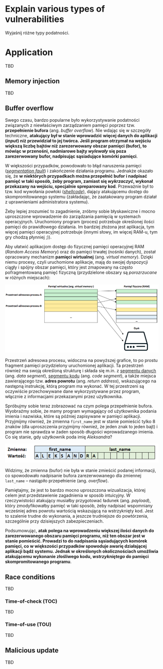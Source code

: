 # Explain various types of vulnerabilities
Wyjaśnij różne typy podatności.
# Application
TBD
## Memory injection
TBD
## Buffer overflow
Swego czasu, bardzo popularne było wykorzystywanie podatności związanych z niewłaściwym zarządzaniem pamięci poprzez tzw. **przepełnienie bufora** (ang. *buffer overflow*). Nie wdając się w szczegóły techniczne, **atakujący był w stanie wprowadzić więcej danych do aplikacji (*input*) niż przewidział to jej twórca. Jeśli program otrzymał na wejściu większą liczbę bajtów niż zarezerwowany obszar pamięci (bufor), to mówiąc w przenośni, nadmiarowe bajty *wylewały* się poza zarezerwowany bufor, nadpisując sąsiadujące komórki pamięci**.

W większości przypadków, powodowało to błąd naruszenia pamięci ([*segmentation fault*](https://en.wikipedia.org/wiki/Segmentation_fault)) i zakończenie działania programu. Jednakże okazało się, że **w niektórych przypadkach można przepełnić bufor i nadpisać pamięć w taki sposób, żeby program, zamiast się *wykrzaczyć*, wykonał przekazany na wejściu, specjalnie spreparowany kod**. Przeważnie był to tzw. kod wywołania powłoki ([*shellcode*](https://en.wikipedia.org/wiki/Shellcode)), dający atakującemu dostęp do skompromitowanego systemu (zakładając, że zaatakowany program działał z uprawnieniami administratora systemu).

Żeby lepiej zrozumieć to zagadnienie, zróbmy sobie błyskawiczne i mocno uproszczone wprowadzenie do zarządzania pamięcią w systemach operacyjnych. Uruchomiony program (proces) potrzebuje określonej ilości pamięci do prawidłowego działania. Im bardziej złożona jest aplikacja, tym więcej pamięci operacyjnej potrzebuje (innymi słowy, im więcej RAM-u, tym gry chodzą płynniej ;)).

Aby ułatwić aplikacjom dostęp do fizycznej pamięci operacyjnej RAM (_Random Access Memory_) oraz do pamięci trwałej (nośniki danych), został opracowany mechanizm **pamięci wirtualnej** (ang. *virtual memory*). Dzięki niemu procesy, czyli uruchomione aplikacje, mają do swojej dyspozycji ciągły i spójny obszar pamięci, który jest zmapowany na często pofragmentowaną pamięć fizyczną (przydzielone obszary są *porozrzucane* w różnych miejscach):

![virtual-memory](https://github.com/mieczyk/comptia-security-plus-po-polsku/blob/main/media/2-3-buffer-overflow-virtual-memory.png)

Przestrzeń adresowa procesu, widoczna na powyższej grafice, to po prostu fragment pamięci przydzielony uruchomionej aplikacji. Ta przestrzeń również ma swoją określoną strukturę i składa się m.in. z [segmentu danych](https://en.wikipedia.org/wiki/Data_segment) (ang. *data segment*), [segmentu kodu](https://en.wikipedia.org/wiki/Code_segment) (ang. *code segment*), a także miejsca zawierającego tzw. **adres powrotu** (ang. *return address*), wskazującego na następną instrukcję, którą program ma wykonać. W tej przestrzeni są oczywiście przechowywane dane wykorzystywane przez program, włącznie z informacjami przekazanymi przez użytkownika.

Spróbujmy sobie teraz zobrazować na czym polega przepełnienie bufora. Wyobraźmy sobie, że mamy program wymagający od użytkownika podania imienia i nazwiska, które są później zapisywane w pamięci aplikacji. Przyjmijmy również, że zmienna `first_name` jest w stanie pomieścić tylko 8 znaków (dla uproszczenia przyjmijmy również, że jeden znak to jeden bajt) i program nie sprawdza w żaden sposób długości wprowadzanego imienia. Co się stanie, gdy użytkownik poda imię *Aleksandra*?

![buffer-overflow-example](https://github.com/mieczyk/comptia-security-plus-po-polsku/blob/main/media/2-3-buffer-overflow-example.png)

Widzimy, że zmienna (bufor) nie była w stanie zmieścić podanej informacji, co spowodowało nadpisanie bufora zarezerwowanego dla zmiennej `last_name` – nastąpiło przepełnienie (ang. *overflow*).

Pamiętajmy, że jest to bardzo mocno uproszczona wizualizacja, której celem jest przedstawienie zagadnienia w sposób intuicyjny. W rzeczywistości atakujący musiałby przygotować ładunek (ang. *payload*), który zmodyfikowałby pamięć w taki sposób, żeby nadpisać wspomniany wcześniej adres powrotu wartością wskazującą na wstrzyknięty kod. Jest to szalenie trudne do wykonania, a jeszcze trudniejsze do powtórzenia, szczególnie przy dzisiejszych zabezpieczeniach.

Podsumowując, **atak polega na wprowadzeniu większej ilości danych do zarezerwowanego obszaru pamięci programu, niż ten obszar jest w stanie pomieścić. Prowadzi to do nadpisania sąsiadujących komórek pamięci, co w większości przypadków spowoduje awarię działającej aplikacji bądź systemu. Jednak w określonych okolicznościach umożliwia atakującemu wykonanie złośliwego kodu, *wstrzykniętego* do pamięci skompromitowanego programu**.
## Race conditions
TBD
### Time-of-check (TOC)
TBD
### Time-of-use (TOU)
TBD
## Malicious update
TBD
